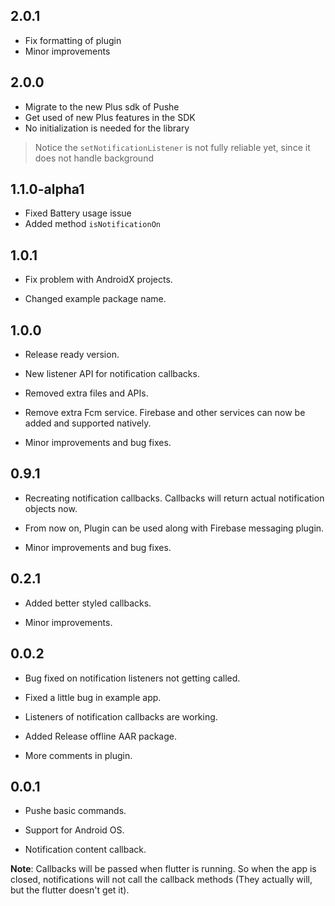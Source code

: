 ## 2.0.1

- Fix formatting of plugin
- Minor improvements

## 2.0.0

* Migrate to the new Plus sdk of Pushe
* Get used of new Plus features in the SDK
* No initialization is needed for the library
> Notice the `setNotificationListener` is not fully reliable yet, since it does not handle background

## 1.1.0-alpha1

* Fixed Battery usage issue
* Added method `isNotificationOn`

## 1.0.1

* Fix problem with AndroidX projects.

* Changed example package name.

## 1.0.0

* Release ready version.

* New listener API for notification callbacks.

* Removed extra files and APIs.

* Remove extra Fcm service. Firebase and other services can now be added and supported natively.

* Minor improvements and bug fixes.

## 0.9.1

* Recreating notification callbacks. Callbacks will return actual notification objects now.

* From now on, Plugin can be used along with Firebase messaging plugin.

* Minor improvements and bug fixes.

## 0.2.1

* Added better styled callbacks.

* Minor improvements.

## 0.0.2

* Bug fixed on notification listeners not getting called.

* Fixed a little bug in example app.

* Listeners of notification callbacks are working.

* Added Release offline AAR package.

* More comments in plugin.

## 0.0.1

* Pushe basic commands.

* Support for Android OS.

* Notification content callback.

**Note**: Callbacks will be passed when flutter is running. So when the app is closed, notifications will not call the callback methods (They actually will, but the flutter doesn't get it).